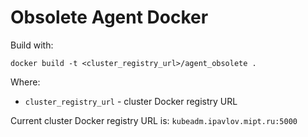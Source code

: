 # Obsolete Agent Docker
Build with:
```
docker build -t <cluster_registry_url>/agent_obsolete .
```

Where:
* `cluster_registry_url` - cluster Docker registry URL

Current cluster Docker registry URL is:
`kubeadm.ipavlov.mipt.ru:5000`
